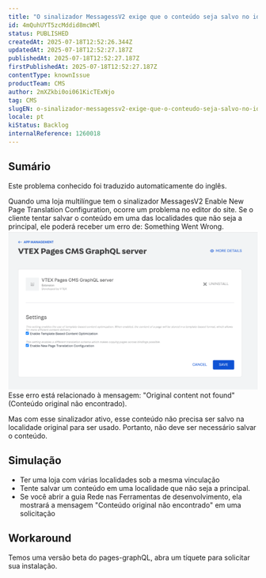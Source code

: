 ```yaml
---
title: "O sinalizador MessagessV2 exige que o conteúdo seja salvo no idioma original"
id: 4mQuhUYT5zcMddid8mcWMl
status: PUBLISHED
createdAt: 2025-07-18T12:52:26.344Z
updatedAt: 2025-07-18T12:52:27.187Z
publishedAt: 2025-07-18T12:52:27.187Z
firstPublishedAt: 2025-07-18T12:52:27.187Z
contentType: knownIssue
productTeam: CMS
author: 2mXZkbi0oi061KicTExNjo
tag: CMS
slugEN: o-sinalizador-messagessv2-exige-que-o-conteudo-seja-salvo-no-idioma-original
locale: pt
kiStatus: Backlog
internalReference: 1260018
---
```


## Sumário

<div class="alert alert-info">
  <p>Este problema conhecido foi traduzido automaticamente do inglês.</p>
</div>



Quando uma loja multilíngue tem o sinalizador MessagesV2 Enable New Page Translation Configuration, ocorre um problema no editor do site. Se o cliente tentar salvar o conteúdo em uma das localidades que não seja a principal, ele poderá receber um erro de: Something Went Wrong.
 ![](https://raw.githubusercontent.com/vtexdocs/help-center-content/refs/heads/main/docs/pt/known-issues/CMS/o-sinalizador-messagessv2-exige-que-o-conteudo-seja-salvo-no-idioma-original_1.png)
Esse erro está relacionado à mensagem: "Original content not found" (Conteúdo original não encontrado).

Mas com esse sinalizador ativo, esse conteúdo não precisa ser salvo na localidade original para ser usado. Portanto, não deve ser necessário salvar o conteúdo.

## Simulação



- Ter uma loja com várias localidades sob a mesma vinculação
- Tente salvar um conteúdo em uma localidade que não seja a principal.
- Se você abrir a guia Rede nas Ferramentas de desenvolvimento, ela mostrará a mensagem "Conteúdo original não encontrado" em uma solicitação

## Workaround


Temos uma versão beta do pages-graphQL, abra um tíquete para solicitar sua instalação.





